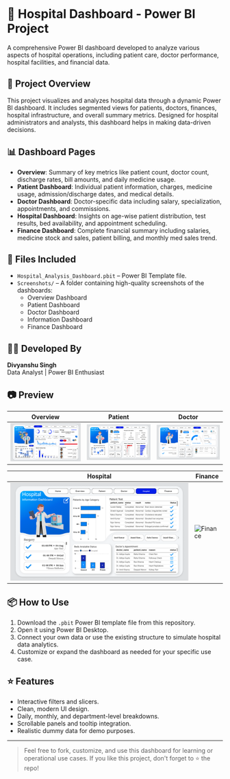 # 🏥 Hospital Dashboard - Power BI Project

A comprehensive Power BI dashboard developed to analyze various aspects of hospital operations, including patient care, doctor performance, hospital facilities, and financial data.

## 📌 Project Overview

This project visualizes and analyzes hospital data through a dynamic Power BI dashboard. It includes segmented views for patients, doctors, finances, hospital infrastructure, and overall summary metrics. Designed for hospital administrators and analysts, this dashboard helps in making data-driven decisions.

## 📊 Dashboard Pages

- **Overview**: Summary of key metrics like patient count, doctor count, discharge rates, bill amounts, and daily medicine usage.
- **Patient Dashboard**: Individual patient information, charges, medicine usage, admission/discharge dates, and medical details.
- **Doctor Dashboard**: Doctor-specific data including salary, specialization, appointments, and commissions.
- **Hospital Dashboard**: Insights on age-wise patient distribution, test results, bed availability, and appointment scheduling.
- **Finance Dashboard**: Complete financial summary including salaries, medicine stock and sales, patient billing, and monthly med sales trend.

## 📁 Files Included

- `Hospital_Analysis_Dashboard.pbit` – Power BI Template file.
- `Screenshots/` – A folder containing high-quality screenshots of the dashboards:
  - Overview Dashboard
  - Patient Dashboard
  - Doctor Dashboard
  - Information Dashboard
  - Finance Dashboard

## 🧑‍💻 Developed By

**Divyanshu Singh**  
Data Analyst | Power BI Enthusiast

## 📷 Preview

| Overview | Patient | Doctor |
|---------|--------|--------|
| ![Overview](https://github.com/divyanshu512-gif/Hospital-Dashboard/blob/main/Screenshot%20Overview%20page.png) | ![Patient](https://github.com/divyanshu512-gif/Hospital-Dashboard/blob/main/Screenshot%20Patient%20Page.png) | ![Doctor](https://github.com/divyanshu512-gif/Hospital-Dashboard/blob/main/Screenshot%20Doctor%20Page.png) |

| Hospital | Finance |
|----------|---------|
| ![Hospital](https://github.com/divyanshu512-gif/Hospital-Dashboard/blob/main/Screenshot%20Information%20Page.png) | ![Finance](Screenshots/Screenshot%202025-08-17%20013231.png) |

## 📦 How to Use

1. Download the `.pbit` Power BI template file from this repository.
2. Open it using Power BI Desktop.
3. Connect your own data or use the existing structure to simulate hospital data analytics.
4. Customize or expand the dashboard as needed for your specific use case.

## ⭐ Features

- Interactive filters and slicers.
- Clean, modern UI design.
- Daily, monthly, and department-level breakdowns.
- Scrollable panels and tooltip integration.
- Realistic dummy data for demo purposes.

---

> Feel free to fork, customize, and use this dashboard for learning or operational use cases. If you like this project, don't forget to ⭐ the repo!

